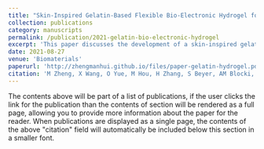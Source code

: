 ```yaml
---
title: "Skin-Inspired Gelatin-Based Flexible Bio-Electronic Hydrogel for Wound Healing Promotion and Motion Sensing"
collection: publications
category: manuscripts
permalink: /publication/2021-gelatin-bio-electronic-hydrogel
excerpt: 'This paper discusses the development of a skin-inspired gelatin-based flexible bio-electronic hydrogel designed to promote wound healing and enable motion sensing.'
date: 2021-08-27
venue: 'Biomaterials'
paperurl: 'http://zhengmanhui.github.io/files/paper-gelatin-hydrogel.pdf'
citation: 'M Zheng, X Wang, O Yue, M Hou, H Zhang, S Beyer, AM Blocki, Q Wang, ... (2021). &quot;Skin-Inspired Gelatin-Based Flexible Bio-Electronic Hydrogel for Wound Healing Promotion and Motion Sensing.&quot; <i>Biomaterials</i>, 276, 121026.'
---
```



The contents above will be part of a list of publications, if the user clicks the link for the publication than the contents of section will be rendered as a full page, allowing you to provide more information about the paper for the reader. When publications are displayed as a single page, the contents of the above "citation" field will automatically be included below this section in a smaller font.
